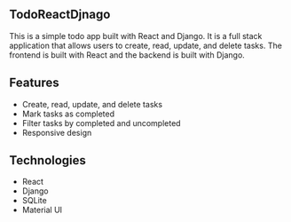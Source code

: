 ## TodoReactDjnago

This is a simple todo app built with React and Django. It is a full stack application that allows users to create, read, update, and delete tasks. The frontend is built with React and the backend is built with Django.

## Features
- Create, read, update, and delete tasks
- Mark tasks as completed
- Filter tasks by completed and uncompleted
- Responsive design

## Technologies
- React
- Django
- SQLite
- Material UI

